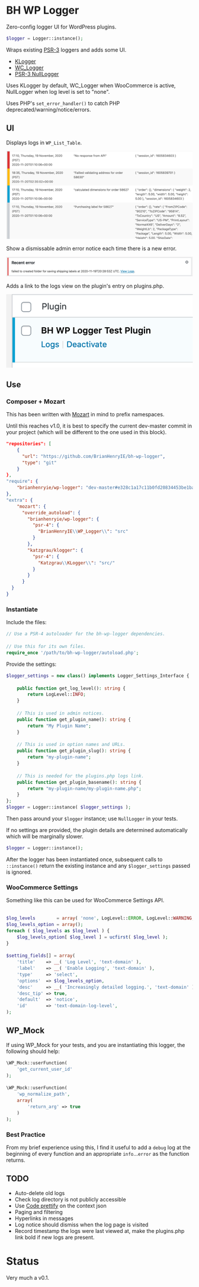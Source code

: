 # BH WP Logger

Zero-config logger UI for WordPress plugins.

```php
$logger = Logger::instance();
```

Wraps existing [PSR-3](https://www.php-fig.org/psr/psr-3/) loggers and adds some UI.

* [KLogger](https://github.com/katzgrau/KLogger)
* [WC_Logger](https://github.com/katzgrau/KLogger)
* [PSR-3 NullLogger](https://github.com/php-fig/log/blob/master/Psr/Log/NullLogger.php)

Uses KLogger by default, WC_Logger when WooCommerce is active, NullLogger when log level is set to "none".

Uses PHP's `set_error_handler()` to catch PHP deprecated/warning/notice/errors.

## UI 

Displays logs in `WP_List_Table`.

![Logs WP_List_Table](./assets/logs-wp-list-table.png "Logs WP_List_Table")

Show a dismissable admin error notice each time there is a new error.

![Admin Error Notice](./assets/admin-error-notice.png "Admin error notice")

Adds a link to the logs view on the plugin's entry on plugins.php.

![Plugins page logs link](./assets/plugins-page-logs-link.png "Plugins page logs link")


## Use

### Composer + Mozart

This has been written with [Mozart](https://github.com/coenjacobs/mozart) in mind to prefix namespaces.

Until this reaches v1.0, it is best to specify the current dev-master commit in your project (which will be different to the one used in this block).

```json
"repositories": [
    {
      "url": "https://github.com/BrianHenryIE/bh-wp-logger",
      "type": "git"
    }
},
"require": {
    "brianhenryie/wp-logger": "dev-master#e328c1a17c11b0fd20834453be1ba999b3a3d280"
},
"extra": {
    "mozart": {
      "override_autoload": {
        "brianhenryie/wp-logger": {
          "psr-4": {
            "BrianHenryIE\\WP_Logger\\": "src"
          }
        },
        "katzgrau/klogger": {
          "psr-4": {
            "Katzgrau\\KLogger\\": "src/"
          }
        }
      }
  }
}
```



### Instantiate

Include the files:

```php
// Use a PSR-4 autoloader for the bh-wp-logger dependencies.

// Use this for its own files.
require_once '/path/to/bh-wp-logger/autoload.php';
```

Provide the settings:

```php
$logger_settings = new class() implements Logger_Settings_Interface {

	public function get_log_level(): string {
		return LogLevel::INFO;
	}

	// This is used in admin notices.
	public function get_plugin_name(): string {
		return "My Plugin Name";
	}

	// This is used in option names and URLs.
	public function get_plugin_slug(): string {
		return "my-plugin-name";
	}

    // This is needed for the plugins.php logs link.
	public function get_plugin_basename(): string {
		return "my-plugin-name/my-plugin-name.php";
	}
};
$logger = Logger::instance( $logger_settings );
```

Then pass around your `$logger` instance; use `NullLogger` in your tests.

If no settings are provided, the plugin details are determined automatically which will be marginally slower.

```php
$logger = Logger::instance();
```

After the logger has been instantiated once, subsequent calls to `::instance()` return the existing instance and any `$logger_settings` passed is ignored.

### WooCommerce Settings

Something like this can be used for WooCommerce Settings API.

```php

$log_levels        = array( 'none', LogLevel::ERROR, LogLevel::WARNING, LogLevel::NOTICE, LogLevel::INFO, LogLevel::DEBUG );
$log_levels_option = array();
foreach ( $log_levels as $log_level ) {
    $log_levels_option[ $log_level ] = ucfirst( $log_level );
}

$setting_fields[] = array(
    'title'    => __( 'Log Level', 'text-domain' ),
    'label'    => __( 'Enable Logging', 'text-domain' ),
    'type'     => 'select',
    'options'  => $log_levels_option,
    'desc'     => __( 'Increasingly detailed logging.', 'text-domain' ),
    'desc_tip' => true,
    'default'  => 'notice',
    'id'       => 'text-domain-log-level',
);
```

## WP_Mock

If using WP_Mock for your tests, and you are instantiating this logger, the following should help:

```php
\WP_Mock::userFunction(
    'get_current_user_id'
);

\WP_Mock::userFunction(
    'wp_normalize_path',
    array(
        'return_arg' => true
    )
);
```

### Best Practice

From my brief experience using this, I find it useful to add a `debug` log at the beginning of every function and an appropriate `info`...`error` as the function returns.

## TODO

* Auto-delete old logs
* Check log directory is not publicly accessible
* Use [Code prettify](https://github.com/googlearchive/code-prettify) on the context json
* Paging and filtering
* Hyperlinks in messages
* Log notice should dismiss when the log page is visited
* Record timestamp the logs were last viewed at, make the plugins.php link bold if new logs are present.

# Status

Very much a v0.1.